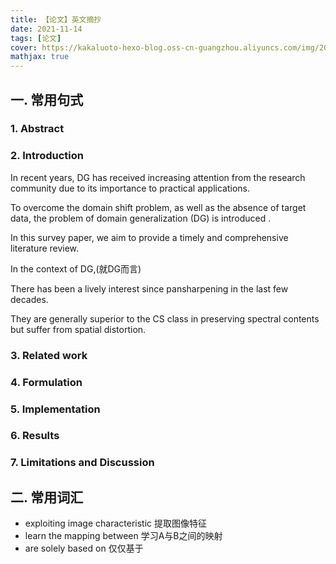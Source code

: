 ```yaml
---
title: 【论文】英文摘抄
date: 2021-11-14
tags: [论文]
cover: https://kakaluoto-hexo-blog.oss-cn-guangzhou.aliyuncs.com/img/202212171701724.png
mathjax: true
---
```


## 一. 常用句式

### 1. Abstract



### 2. Introduction

In recent years, DG has received increasing attention from the research community due to its importance to practical applications.

To overcome the domain shift problem, as well as the absence of target data, the problem of domain generalization (DG) is introduced .

In this survey paper, we aim to provide a timely and comprehensive literature review.   

In the context of DG,(就DG而言)

There has been a lively interest since pansharpening in the last few decades.

They are generally superior to the CS class in preserving spectral contents but suffer from spatial distortion.

### 3. Related work



### 4. Formulation



### 5. Implementation



### 6. Results



### 7. Limitations and Discussion



## 二. 常用词汇

+ exploiting image characteristic 提取图像特征
+ learn the mapping between 学习A与B之间的映射
+ are solely based on 仅仅基于
